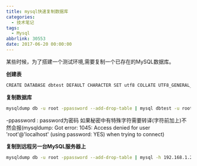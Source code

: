 ```yaml
---
title: mysql快速复制数据库
categories:
  - 技术笔记
tags:
  - Mysql
abbrlink: 30553
date: 2017-06-20 00:00:00
---
```


某些时候，为了搭建一个测试环境,需要复制一个已存在的MySQL数据库。

**创建表**

``` bash
CREATE DATABASE dbtest DEFAULT CHARACTER SET utf8 COLLATE UTF8_GENERAL_CI;
```

**复制数据库**

``` bash
mysqldump db -u root -ppassword --add-drop-table | mysql dbtest -u root -ppassword
```

-ppassword : password为密码 如果秘密中有特殊字符需要转译(字符前加上\)不然会报(mysqldump: Got error: 1045: Access denied for user 'root'@'localhost' (using password: YES) when trying to connect) 

**复制到远程另一台MySQL服务器上**

``` bash
mysqldump db -u root -ppassword --add-drop-table | mysql -h 192.168.1.2  dbtest -u root -ppassword
```

